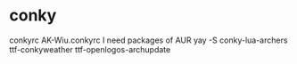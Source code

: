# conky
conkyrc
AK-Wiu.conkyrc I need packages of AUR 
yay -S conky-lua-archers ttf-conkyweather ttf-openlogos-archupdate
                              
